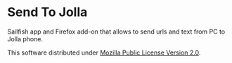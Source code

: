 # Send To Jolla

Sailfish app and Firefox add-on that allows to send 
urls and text from PC to Jolla phone.

This software distributed under 
[Mozilla Public License Version 2.0](https://www.mozilla.org/MPL/2.0/).
